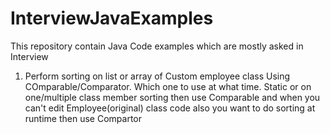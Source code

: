 # InterviewJavaExamples
This repository contain Java Code examples which are mostly asked in Interview

1. Perform sorting on list or array of Custom employee class
   Using COmparable/Comparator. Which one to use at what time. Static or on one/multiple class member sorting then use Comparable and when you can't edit Employee(original) class code also you want to do sorting at runtime then use Compartor
